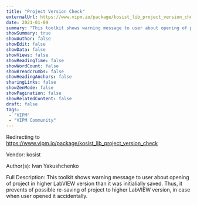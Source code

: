 ```yaml
---
title: "Project Version Check"
externalUrl: https://www.vipm.io/package/kosist_lib_project_version_check
date: 2021-01-09
summary: "This toolkit shows warning message to user about opening of project in higher LabVIEW version than it was initialially saved."
showSummary: true
showAuthor: false
showEdit: false
showData: false
showViews: false
showReadingTime: false
showWordCount: false
showBreadcrumbs: false
showHeadingAnchors: false
sharingLinks: false
showZenMode: false
showPagination: false
showRelatedContent: false
draft: false
tags:
 - "VIPM"
 - "VIPM Community"
---
```


Redirecting to https://www.vipm.io/package/kosist_lib_project_version_check

Vendor: kosist

Author(s): Ivan Yakushchenko
 
Full Description:
This toolkit shows warning message to user about opening of project in higher LabVIEW version than it was initialially saved. Thus, it prevents of possible re-saving of project to higher LabVIEW version, in case when user opened it accidentally.